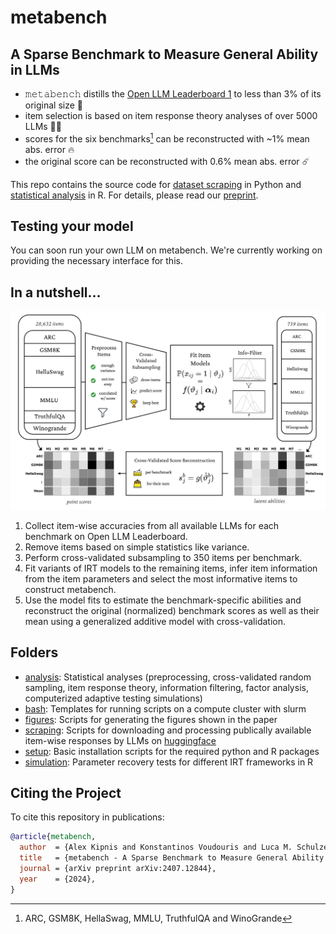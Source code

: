 # metabench
## A Sparse Benchmark to Measure General Ability in LLMs
- 𝚖𝚎𝚝𝚊𝚋𝚎𝚗𝚌𝚑 distills the [Open LLM Leaderboard 1](https://huggingface.co/spaces/open-llm-leaderboard-old/open_llm_leaderboard) to less than 3% of its original size 🤗
- item selection is based on item response theory analyses of over 5000 LLMs 🧑‍🏫
- scores for the six benchmarks[^1] can be reconstructed with ~1% mean abs. error 🔥
- the original score can be reconstructed with 0.6% mean abs. error ☄️


This repo contains the source code for [dataset scraping](scraping) in Python and [statistical analysis](analysis) in R.
For details, please read our [preprint](https://arxiv.org/abs/2407.12844).

## Testing your model
You can soon run your own LLM on metabench. We're currently working on providing the necessary interface for this.

## In a nutshell...
<img src="https://github.com/adkipnis/metabench/blob/main/figures/overview/overview.png" width="800" />

1. Collect item-wise accuracies from all available LLMs for each benchmark on Open LLM Leaderboard.
2. Remove items based on simple statistics like variance.
3. Perform cross-validated subsampling to 350 items per benchmark.
4. Fit variants of IRT models to the remaining items, infer item information from the item parameters and select the most informative items to construct metabench.
5. Use the model fits to estimate the benchmark-specific abilities and reconstruct the original (normalized) benchmark scores as well as their mean using a generalized additive model with cross-validation.

## Folders
- [analysis](analysis): Statistical analyses (preprocessing, cross-validated random sampling, item response theory, information filtering, factor analysis, computerized adaptive testing simulations)
- [bash](bash): Templates for running scripts on a compute cluster with slurm
- [figures](figures): Scripts for generating the figures shown in the paper
- [scraping](scraping): Scripts for downloading and processing publically available item-wise responses by LLMs on [huggingface](https://huggingface.co)
- [setup](setup): Basic installation scripts for the required python and R packages
- [simulation](simulation): Parameter recovery tests for different IRT frameworks in R

## Citing the Project
To cite this repository in publications:

```bibtex
@article{metabench,
  author  = {Alex Kipnis and Konstantinos Voudouris and Luca M. Schulze Buschoff and Eric Schulz},
  title   = {metabench - A Sparse Benchmark to Measure General Ability in Large Language Models},
  journal = {arXiv preprint arXiv:2407.12844},
  year    = {2024},
}
```


[^1]: ARC, GSM8K, HellaSwag, MMLU, TruthfulQA and WinoGrande
